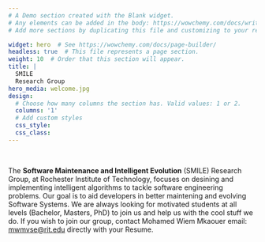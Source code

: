 ```yaml
---
# A Demo section created with the Blank widget.
# Any elements can be added in the body: https://wowchemy.com/docs/writing-markdown-latex/
# Add more sections by duplicating this file and customizing to your requirements.

widget: hero  # See https://wowchemy.com/docs/page-builder/
headless: true  # This file represents a page section.
weight: 10  # Order that this section will appear.
title: |
  SMILE  
  Research Group
hero_media: welcome.jpg
design:
  # Choose how many columns the section has. Valid values: 1 or 2.
  columns: '1'
  # Add custom styles
  css_style:
  css_class:
---
```


<br>

The **Software Maintenance and Intelligent Evolution** (SMILE) Research Group, at Rochester Institute of Technology, focuses on desining and implementing intelligent algorithms to tackle software engineering problems. Our goal is to aid developers in better maintening and evolving Software Systems. 
We are always looking for motivated students at all levels (Bachelor, Masters, PhD) to join us and help us with the cool stuff we do. 
If you wish to join our group, contact Mohamed Wiem Mkaouer email: mwmvse@rit.edu directly with your Resume.

